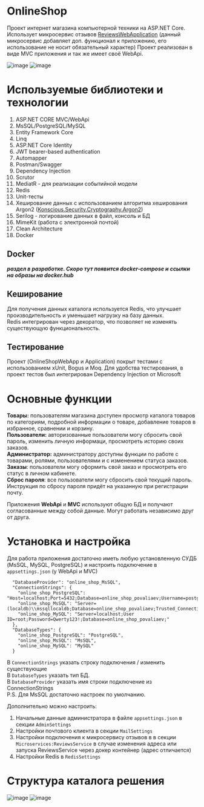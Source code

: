 # OnlineShop
Проект интернет магазина компьютерной техники на ASP.NET Core. <br/>
Использует микросервис отзывов [ReviewsWebApplication](https://github.com/IvanPovaliaev/ReviewsWebApplication) (данный микросервис добавляет доп. функционал к приложению, его использование не носит обязательный характер)
Проект реализован в виде MVC приложения и так же имеет своё WebApi.

![image](https://github.com/user-attachments/assets/cce15af0-08bc-41d8-8235-ac91b94eaae0)
![image](https://github.com/user-attachments/assets/66c49a56-9b91-4f9a-a1b5-9e8ad4d6d366)

# Используемые библиотеки и технологии
1. ASP.NET CORE MVC/WebApi
2. MsSQL/PostgreSQL/MySQL
3. Entity Framework Core
4. Linq
5. ASP.NET Core Identity
6. JWT bearer-based authentication
7. Automapper
8. Postman/Swagger
9. Dependency Injection
10. Scrutor
11. MediatR - для реализации событийной модели
12. Redis
13. Unit-тесты
14. Хеширование данных с использованием алгоритма хеширования Argon2 ([Konscious.Security.Cryptography.Argon2](https://github.com/kmaragon/Konscious.Security.Cryptography))
15. Serilog - логирование данных в файл, консоль и БД
16. MimeKit (работа с электронной почтой)
17. Clean Architecture
18. Docker

## Docker

***раздел в разработке. Скоро тут появится docker-compose и ссылки на образы на docker.hub***

## Кеширование
Для получения данных каталога используется Redis, что улучшает производительность и уменьшает нагрузку на базу данных. <br/>
Redis интегрирован через декоратор, что позволяет не изменять существующую функциональность.

## Тестирование
Проект (OnlineShopWebApp и Application) покрыт тестами с использованием xUnit, Bogus и Moq. Для удобства тестирования, в проект тестов был интегрирован Dependency Injection от Microsoft

# Основные функции
**Товары:** пользователям магазина доступен просмотр каталога товаров по категориям, подробной информации о товаре, добавление товаров в избранное, сравнении и корзину.<br/>
**Пользователи:** авторизованные пользователи могу сбросить свой пароль, изменить личную информаци, просмотреть историю своих заказов.<br/>
**Администратор:** администратору доступны функции по работе с товарами, ролями, пользователями и с изменением статуса заказов.<br/>
**Заказы**: пользователи могу оформить свой заказ и просмотреть его статус в личном кабинете.<br/>
**Сброс пароля**: все пользователи могу сбросить свой текущий пароль. Инструкция по сбросу пароля придёт на указанную при регистрации почту.<br/>

Приложения **WebApi** и **MVC** используют общую БД и получают согласованные между собой данные. Могут работать независимо друг от друга.

# Установка и настройка
Для работа приложения достаточно иметь любую установленную СУДБ (MsSQL, MySQL, PostgreSQL) и настроить подключение в `appsettings.json` (у WebApi и MVC)
```
  "DatabaseProvider": "online_shop_MsSQL",
  "ConnectionStrings": {
    "online_shop_PostgreSQL": "Host=localhost;Port=5432;Database=online_shop_povaliaev;Username=postgres;Password=Qwerty123;",
    "online_shop_MsSQL": "Server=(localdb)\\mssqllocaldb;Database=online_shop_povaliaev;Trusted_Connection=True;",
    "online_shop_MySQL": "Server=localhost;User ID=root;Password=Qwerty123!;Database=online_shop_povaliaev;"
  },
  "DatabaseTypes": {
    "online_shop_PostgreSQL": "PostgreSQL",
    "online_shop_MsSQL": "MsSQL",
    "online_shop_MySQL": "MySQL"
  }
```

В `ConnectionStrings` указать строку подключения / изменить существующие\
В `DatabaseTypes` указать тип БД.\
В `DatabaseProvider` указать имя строки подключение из ConnectionStrings\
P.S. Для MsSQL достаточно настроек по умолчанию.

Дополнительно можно настроить:
1. Начальные данные администратора  в файле `appsettings.json` в секции `AdminSettings`
2. Настройки почтового клиента в секции `MailSettings`
3. Настройки подключения к микросервису отзывов в в секции `Microservices:ReviewsService` в случае изменения адреса или запуска ReviewsService через докер контейнер (адрес отличается)
4. Настройки Redis в `RedisSettings`

# Структура каталога решения
![image](https://github.com/user-attachments/assets/7f2480d2-eb11-464b-be35-7aa0b1d26b75)
![image](https://github.com/user-attachments/assets/9b9231f7-b945-40f7-bc14-8e5da39273c2)
